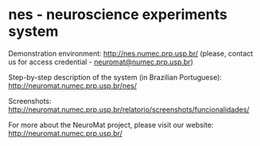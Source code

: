 nes - neuroscience experiments system
=====================================


Demonstration environment: 
  http://nes.numec.prp.usp.br/
  (please, contact us for access credential - neuromat@numec.prp.usp.br)

Step-by-step description of the system (in Brazilian Portuguese): 
  http://neuromat.numec.prp.usp.br/nes/
  
Screenshots: 
  http://neuromat.numec.prp.usp.br/relatorio/screenshots/funcionalidades/
  
For more about the NeuroMat project, please visit our website: http://neuromat.numec.prp.usp.br/
